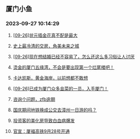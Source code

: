 ## 厦门小鱼 
### 2023-09-27 10:14:29

1. [[09-26]状元插金花真不配是最大](http://bbs.xmfish.com/read-htm-tid-18079407.html)

2. [史上最冷清的交房，角美未来之城](http://bbs.xmfish.com/read-htm-tid-18079388.html)

3. [[09-26]现在想结婚已经不容易了，怎么还这么多习俗让人讨厌](http://bbs.xmfish.com/read-htm-tid-18079439.html)

4. [烫金的厦门五缘湾，不会是要出现第一个烂尾楼吧！](http://bbs.xmfish.com/read-htm-tid-18079464.html)

5. [卡达凯斯，黄金海岸，以前想都不敢想](http://bbs.xmfish.com/read-htm-tid-18079463.html)

6. [[09-26]已成为厦门众多韭菜的一员，入手厦门！](http://bbs.xmfish.com/read-htm-tid-18079370.html)

7. [咨询个问题，zfb逾期](http://bbs.xmfish.com/read-htm-tid-18079514.html)

8. [国庆期间地铁换成公交去漳州一日游的吗？](http://bbs.xmfish.com/read-htm-tid-18079522.html)

9. [投资客的美化房导致白血病爆发](http://bbs.xmfish.com/read-htm-tid-18079361.html)

10. [官宣：厦福高铁9月28号开通](http://bbs.xmfish.com/read-htm-tid-18079555.html)

